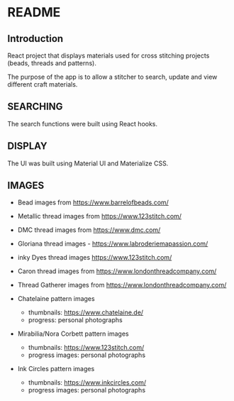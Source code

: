 # README

## Introduction

React project that displays materials used for cross stitching projects (beads, threads and patterns).

The purpose of the app is to allow a stitcher to search, update and view different craft materials.

## SEARCHING

The search functions were built using React hooks.

## DISPLAY

The UI was built using Material UI and Materialize CSS.

## IMAGES

- Bead images from <https://www.barrelofbeads.com/>

- Metallic thread images from <https://www.123stitch.com/>

- DMC thread images from <https://www.dmc.com/>

- Gloriana thread images - <https://www.labroderiemapassion.com/>

- inky Dyes thread images <https://www.123stitch.com/>

- Caron thread images from <https://www.londonthreadcompany.com/>

- Thread Gatherer images from <https://www.londonthreadcompany.com/>

- Chatelaine pattern images

  - thumbnails: <https://www.chatelaine.de/>
  - progress: personal photographs

- Mirabilia/Nora Corbett pattern images

  - thumbnails: <https://www.123stitch.com/>
  - progress images: personal photographs

- Ink Circles pattern images
  - thumbnails: <https://www.inkcircles.com/>
  - progress images: personal photographs
